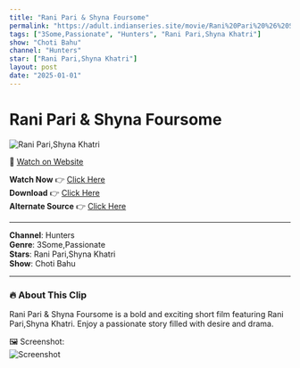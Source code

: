 ```yaml
---
title: "Rani Pari & Shyna Foursome"
permalink: "https://adult.indianseries.site/movie/Rani%20Pari%20%26%20Shyna%20Foursome"
tags: ["3Some,Passionate", "Hunters", "Rani Pari,Shyna Khatri"]
show: "Choti Bahu"
channel: "Hunters"
star: ["Rani Pari,Shyna Khatri"]
layout: post
date: "2025-01-01"
---
```


# Rani Pari & Shyna Foursome

![Rani Pari,Shyna Khatri](https://shorts.desisins.com/wp-content/uploads/2023/07/Rani-Pari-Shyna-Choti-Bahu-Hunters-Forusome-DesiSins.com_.jpg)

🔗 [Watch on Website](https://adult.indianseries.site/movie/Rani%20Pari%20%26%20Shyna%20Foursome)

**Watch Now** 👉 [Click Here](https://adult.indianseries.site/movie/Rani%20Pari%20%26%20Shyna%20Foursome)  
**Download** 👉 [Click Here](https://adult.indianseries.site/movie/Rani%20Pari%20%26%20Shyna%20Foursome)  
**Alternate Source** 👉 [Click Here](https://adult.indianseries.site/movie/Rani%20Pari%20%26%20Shyna%20Foursome)

---

**Channel**: Hunters  
**Genre**: 3Some,Passionate  
**Stars**: Rani Pari,Shyna Khatri  
**Show**: Choti Bahu

---

### 🔥 About This Clip

Rani Pari & Shyna Foursome is a bold and exciting short film featuring Rani Pari,Shyna Khatri. Enjoy a passionate story filled with desire and drama.
 
🖼️ Screenshot:  
![Screenshot](https://shorts.desisins.com/wp-content/uploads/2023/07/Rani-Pari-Shyna-Choti-Bahu-Hunters-Forusome-DesiSins.com_.jpg)
